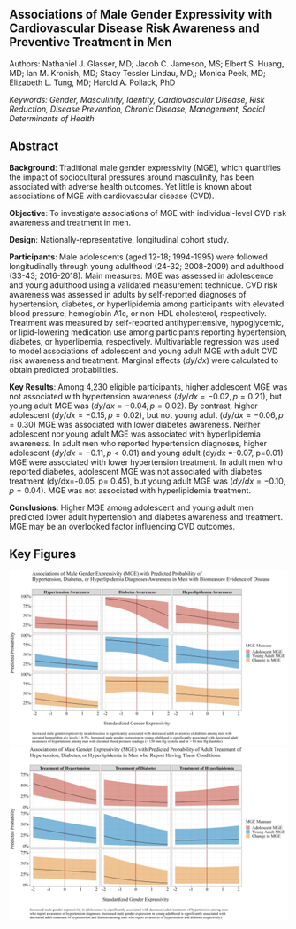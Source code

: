## Associations of Male Gender Expressivity with Cardiovascular Disease Risk Awareness and Preventive Treatment in Men

Authors: Nathaniel J. Glasser, MD; Jacob C. Jameson, MS; Elbert S. Huang, MD; Ian M. Kronish, MD; Stacy Tessler Lindau, MD,; Monica Peek, MD; Elizabeth L. Tung, MD; Harold A. Pollack, PhD

*Keywords: Gender, Masculinity, Identity, Cardiovascular Disease, Risk Reduction, Disease Prevention, Chronic Disease, Management, Social Determinants of Health*

## Abstract

**Background**: Traditional male gender expressivity (MGE), which quantifies the impact of sociocultural pressures around masculinity, has been associated with adverse health outcomes. Yet little is known about associations of MGE with cardiovascular disease (CVD). 

**Objective**: To investigate associations of MGE with individual-level CVD risk awareness and treatment in men.

**Design**: Nationally-representative, longitudinal cohort study.

**Participants**:  Male adolescents (aged 12-18; 1994-1995) were followed longitudinally through young adulthood (24-32; 2008-2009) and adulthood (33-43; 2016-2018).
Main measures: MGE was assessed in adolescence and young adulthood using a validated measurement technique. CVD risk awareness was assessed in adults by self-reported diagnoses of hypertension, diabetes, or hyperlipidemia among participants with elevated blood pressure, hemoglobin A1c, or non-HDL cholesterol, respectively. Treatment was measured by self-reported antihypertensive, hypoglycemic, or lipid-lowering medication use among participants reporting hypertension, diabetes, or hyperlipemia, respectively. Multivariable regression was used to model associations of adolescent and young adult MGE with adult CVD risk awareness and treatment. Marginal effects ($dy/dx$) were calculated to obtain predicted probabilities.

**Key Results**: Among 4,230 eligible participants, higher adolescent MGE was not associated with hypertension awareness ($dy/dx=-0.02, p=0.21$), but young adult MGE was ($dy/dx=-0.04, p=0.02$). By contrast, higher adolescent ($dy/dx=-0.15, p=0.02$), but not young adult ($dy/dx=-0.06, p=0.30$) MGE was associated with lower diabetes awareness. Neither adolescent nor young adult MGE was associated with hyperlipidemia awareness. In adult men who reported hypertension diagnoses, higher adolescent ($dy/dx =-0.11, p< 0.01$) and young adult (dy/dx =-0.07, p=0.01) MGE were associated with lower hypertension treatment. In adult men who reported diabetes, adolescent MGE was not associated with diabetes treatment (dy/dx=-0.05, p= 0.45), but young adult MGE was ($dy/dx =-0.10, p=0.04$). MGE was not associated with hyperlipidemia treatment. 

**Conclusions**: Higher MGE among adolescent and young adult men predicted lower adult hypertension and diabetes awareness and treatment. MGE may be an overlooked factor influencing CVD outcomes. 


## Key Figures

![](https://github.com/jacobjameson/MGE-CVD/blob/main/outputs/figures/figure.1.png)
![](https://github.com/jacobjameson/MGE-CVD/blob/main/outputs/figures/figure.2.png)



